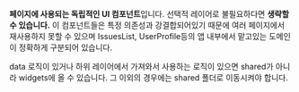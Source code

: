 **페이지에 사용되는 독립적인 UI 컴포넌트**입니다.
선택적 레이어로 불필요하다면 **생략할 수 있습니다.**
이 컴포넌트들은 특정 의존성과 강결합되어있기 때문에 여러 페이지에서 재사용하지 못할 수 있으며 IssuesList, UserProfile등의 앱 내부에서 맡고있는 도메인이 정확하게 구분되어 있습니다.

data 로직이 있거나 하위 레이어에서 가져와서 사용하는 로직이 있으면 shared가 아니라 widgets에 올 수 있습니다.
그 이외의 경우에는 shared 폴더로 이동시켜야 합니다. 
